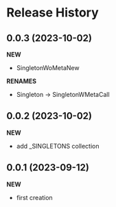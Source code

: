 Release History
===============

0.0.3 (2023-10-02)
-------------------
**NEW**
- SingletonWoMetaNew

**RENAMES**
- Singleton -> SingletonWMetaCall

0.0.2 (2023-10-02)
-------------------
**NEW**
- add _SINGLETONS collection

0.0.1 (2023-09-12)
-------------------
**NEW**
- first creation
